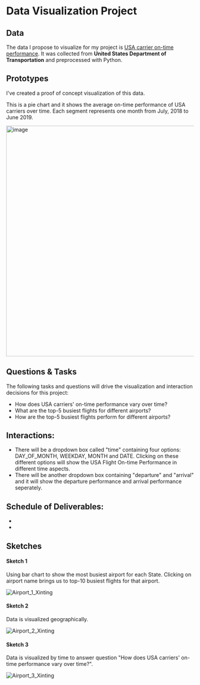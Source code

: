 # Data Visualization Project



## Data

The data I propose to visualize for my project is [USA carrier on-time performance](https://gist.github.com/Echo226/d58e972330148cb6e55c8d4ab2496215). It was collected from **United States Department of Transportation** and preprocessed with Python.



## Prototypes

I've created a proof of concept visualization of this data.

This is a pie chart and it shows the average on-time performance of USA carriers over time. Each segment represents one month from July, 2018 to June 2019.

[<img width="619" alt="image" src="https://user-images.githubusercontent.com/44983835/65618620-9897a000-df8c-11e9-93b6-3f921e418bfa.png">](https://beta.vizhub.com/Echo226/0b7e187293e841119c7ff62c52fa4f9d?edit=files&file=index.html)



## Questions & Tasks

The following tasks and questions will drive the visualization and interaction decisions for this project:

- How does USA carriers' on-time performance vary over time?
- What are the top-5 busiest flights for different airports?
- How are the top-5 busiest flights perform for different airports?


## Interactions:

- There will be a dropdown box called "time" containing four options: DAY_OF_MONTH, WEEKDAY, MONTH and DATE. Clicking on these different options will show the USA Flight On-time Performance in different time aspects.
- There will be another dropdown box containing "departure" and "arrival" and it will show the departure performance and arrival performance seperately.


## Schedule of Deliverables:
-
-


## Sketches

#### Sketch 1

Using bar chart to show the most busiest airport for each State. Clicking on airport name brings us to top-10  busiest flights for that airport.

![Airport_1_Xinting](https://user-images.githubusercontent.com/44983835/65616911-d34c0900-df89-11e9-8efa-417342351361.jpg)



#### Sketch 2

Data is visualized geographically.

![Airport_2_Xinting](https://user-images.githubusercontent.com/44983835/65616637-60db2900-df89-11e9-85e9-3c7ecedc63ff.jpg)



#### Sketch 3

Data is visualized by time to answer question "How does USA carriers' on-time performance vary over time?".

![Airport_3_Xinting](https://user-images.githubusercontent.com/44983835/65616743-8ff19a80-df89-11e9-9c7e-eca3842ab798.jpg)




